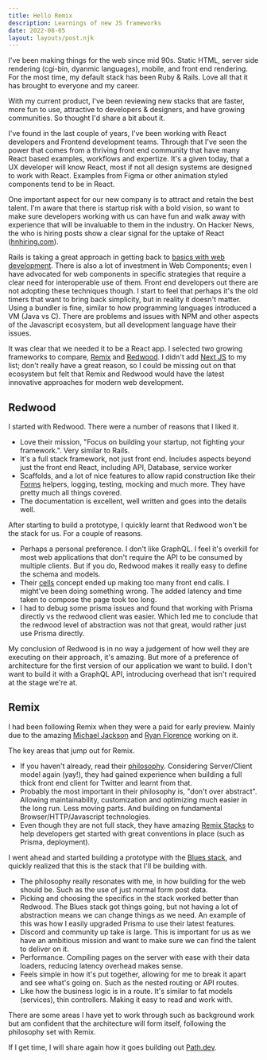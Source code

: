 ```yaml
---
title: Hello Remix
description: Learnings of new JS frameworks
date: 2022-08-05
layout: layouts/post.njk
---
```


I've been making things for the web since mid 90s. Static HTML, server side rendering (cgi-bin, dyanmic languages), mobile, and front end rendering. For the most time, my default stack has been Ruby & Rails. Love all that it has brought to everyone and my career.

With my current product, I've been reviewing new stacks that are faster, more fun to use, attractive to developers & designers, and have growing communities. So thought I'd share a bit about it.

I've found in the last couple of years, I've been working with React developers and Frontend development teams. Through that I've seen the power that comes from a thriving front end community that have many React based examples, workflows and expertize. It's a given today, that a UX developer will know React, most if not all design systems are designed to work with React. Examples from Figma or other animation styled components tend to be in React.

One important aspect for our new company is to attract and retain the best talent. I'm aware that there is startup risk with a bold vision, so want to make sure developers working with us can have fun and walk away with experience that will be invaluable to them in the industry. On Hacker News, the who is hiring posts show a clear signal for the uptake of React ([hnhiring.com](https://hnhiring.com)).

Rails is taking a great approach in getting back to [basics with web development](https://world.hey.com/dhh/modern-web-apps-without-javascript-bundling-or-transpiling-a20f2755). There is also a lot of investment in Web Components; even I have advocated for web components in specific strategies that require a clear need for interoperable use of them. Front end developers out there are not adopting these techniques though. I start to feel that perhaps it's the old timers that want to bring back simplicity, but in reality it doesn't matter. Using a bundler is fine, similar to how programming languages introduced a VM (Java vs C). There are problems and issues with NPM and other aspects of the Javascript ecosystem, but all development language have their issues.

It was clear that we needed it to be a React app. I selected two growing frameworks to compare, [Remix](https://remix.run/) and [Redwood](https://redwoodjs.com/). I didn't add [Next JS](https://nextjs.org/) to my list; don't really have a great reason, so I could be missing out on that ecosystem but felt that Remix and Redwood would have the latest innovative approaches for modern web development.

## Redwood

I started with Redwood. There were a number of reasons that I liked it.

* Love their mission, "Focus on building your startup, not fighting your framework.". Very similar to Rails.
* It's a full stack framework, not just front end. Includes aspects beyond just the front end React, including API, Database, service worker
* Scaffolds, and a lot of nice features to allow rapid construction like their [Forms](https://redwoodjs.com/docs/forms) helpers, logging, testing, mocking and much more. They have pretty much all things covered.
* The documentation is excellent, well written and goes into the details well.

After starting to build a prototype, I quickly learnt that Redwood won't be the stack for us. For a couple of reasons.

* Perhaps a personal preference. I don't like GraphQL. I feel it's overkill for most web applications that don't require the API to be consumed by multiple clients. But if you do, Redwood makes it really easy to define the schema and models.
* Their [cells](https://redwoodjs.com/docs/cells) concept ended up making too many front end calls. I might've been doing something wrong. The added latency and time taken to compose the page took too long.
* I had to debug some prisma issues and found that working with Prisma directly vs the redwood client was easier. Which led me to conclude that the redwood level of abstraction was not that great, would rather just use Prisma directly.

My conclusion of Redwood is in no way a judgement of how well they are executing on their approach, it's amazing. But more of a preference of architecture for the first version of our application we want to build. I don't want to build it with a GraphQL API, introducing overhead that isn't required at the stage we're at.

## Remix

I had been following Remix when they were a paid for early preview. Mainly due to the amazing [Michael Jackson](https://github.com/mjackson) and [Ryan Florence](https://github.com/ryanflorence) working on it.

The key areas that jump out for Remix.

* If you haven't already, read their [philosophy](https://remix.run/docs/en/v1/pages/philosophy). Considering Server/Client model again (yay!), they had gained experience when building a full thick front end client for Twitter and learnt from that.
* Probably the most important in their philosophy is, "don't over abstract". Allowing maintainability, customization and optimizing much easier in the long run. Less moving parts. And building on fundamental Browser/HTTP/Javascript technologies.
* Even though they are not full stack, they have amazing [Remix Stacks](https://remix.run/docs/en/v1/pages/stacks) to help developers get started with great conventions in place (such as Prisma, deployment).

I went ahead and started building a prototype with the [Blues stack](https://github.com/remix-run/blues-stack), and quickly realized that this is the stack that I'll be building with.

* The philosophy really resonates with me, in how building for the web should be. Such as the use of just normal form post data.
* Picking and choosing the specifics in the stack worked better than Redwood. The Blues stack got things going, but not having a lot of abstraction means we can change things as we need. An example of this was how I easily upgraded Prisma to use their latest features.
* Discord and community up take is large. This is important for us as we have an ambitious mission and want to make sure we can find the talent to deliver on it.
* Performance. Compiling pages on the server with ease with their data loaders, reducing latency overhead makes sense.
* Feels simple in how it's put together, allowing for me to break it apart and see what's going on. Such as the nested routing or API routes.
* Like how the business logic is in a route. It's similar to fat models (services), thin controllers. Making it easy to read and work with.

There are some areas I have yet to work through such as background work but am confident that the architecture will form itself, following the philosophy set with Remix.

If I get time, I will share again how it goes building out [Path.dev](https://path.dev).
